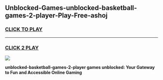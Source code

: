 
## Unblocked-Games-unblocked-basketball-games-2-player-Play-Free-ashoj
<h3>
<a href="https://premium76.site?title=unblocked-basketball-games-2-player&ref=12A">CLICK TO PLAY</a></h3>
<hr>

<h3>
<a href="https://premium76.site?title=unblocked-basketball-games-2-player&ref=12A">CLICK 2 PLAY</a>
  
</h3>

<a href="https://premium76.site?title=unblocked-basketball-games-2-player&ref=12A"><img src="https://clearcache.store/games.png"></a>


**unblocked-basketball-games-2-player games unblocked: Your Gateway to Fun and Accessible Online Gaming**
